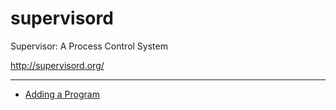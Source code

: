 # supervisord
Supervisor: A Process Control System

http://supervisord.org/

---

* [Adding a Program](http://supervisord.org/running.html#adding-a-program)
